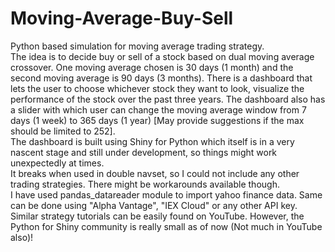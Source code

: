 # Moving-Average-Buy-Sell <br>
Python based simulation for moving average trading strategy. <br>
The idea is to decide buy or sell of a stock based on dual moving average crossover. One moving average chosen is 30 days (1 month) and the second moving average is 90 days (3 months).
There is a dashboard that lets the user to choose whichever stock they want to look, visualize the performance of the stock over the past three years. The dashboard also has a slider with which user can change the moving average window from 7 days (1 week) to 365 days (1 year) [May provide suggestions if the max should be limited to 252].<br>
The dashboard is built using Shiny for Python which itself is in a very nascent stage and still under development, so things might work unexpectedly at times. <br>
It breaks when used in double navset, so I could not include any other trading strategies. There might be workarounds available though. <br>
I have used pandas_datareader module to import yahoo finance data. Same can be done using "Alpha Vantage", "IEX Cloud" or any other API key. <br>
Similar strategy tutorials can be easily found on YouTube. However, the Python for Shiny community is really small as of now (Not much in YouTube also)!

